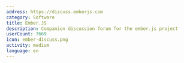 ```yaml
---
address: https://discuss.emberjs.com
category: Software
title: Ember.JS
description: Companion discussion forum for the ember.js project
userCount: 7669
icon: ember-discuss.png
activity: medium
language: en
---
```

